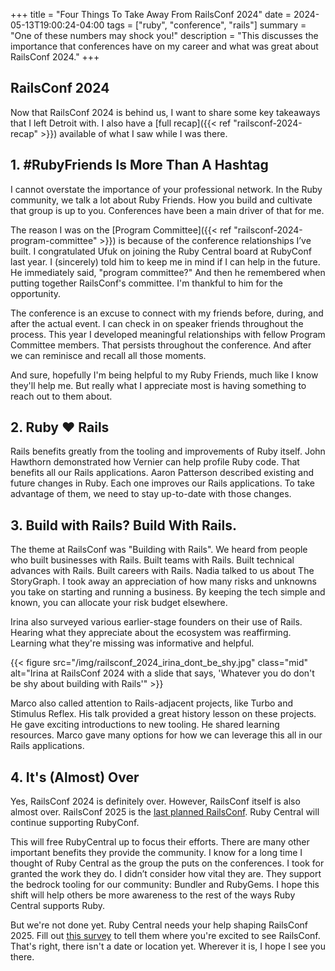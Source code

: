 +++
title = "Four Things To Take Away From RailsConf 2024"
date = 2024-05-13T19:00:24-04:00
tags = ["ruby", "conference", "rails"]
summary = "One of these numbers may shock you!"
description = "This discusses the importance that conferences have on my career and what was great about RailsConf 2024."
+++

## RailsConf 2024

Now that RailsConf 2024 is behind us, I want to share some key takeaways that I left Detroit with. I also have a [full recap]({{< ref "railsconf-2024-recap" >}}) available of what I saw while I was there.

## 1. #RubyFriends Is More Than A Hashtag

I cannot overstate the importance of your professional network. In the Ruby community, we talk a lot about Ruby Friends. How you build and cultivate that group is up to you. Conferences have been a main driver of that for
me.

The reason I was on the [Program Committee]({{< ref "railsconf-2024-program-committee" >}}) is because of the conference relationships I’ve built. I congratulated Ufuk on joining the Ruby Central board at RubyConf last year. I (sincerely) told him to keep me in mind if I can help in the future. He immediately said, "program committee?" And then he remembered when putting together RailsConf's committee. I'm thankful to him for the opportunity.

The conference is an excuse to connect with my friends before, during, and after the actual event. I can check in on speaker friends throughout the process. This year I developed meaningful relationships with fellow Program Committee members. That persists throughout the conference. And after we can reminisce and recall all those moments.

And sure, hopefully I'm being helpful to my Ruby Friends, much like I know they'll help me. But really what I appreciate most is having something to reach out to them about.

## 2. Ruby ❤️ Rails

Rails benefits greatly from the tooling and improvements of Ruby itself. John Hawthorn demonstrated how Vernier can help profile Ruby code. That benefits all our Rails applications. Aaron Patterson described existing and future changes in Ruby. Each one improves our Rails applications. To take advantage of them, we need to stay up-to-date with those changes.

## 3. Build with Rails? Build With Rails.

The theme at RailsConf was "Building with Rails". We heard from people who built businesses with Rails. Built teams with Rails. Built technical advances with Rails. Built careers with Rails. Nadia talked to us about The StoryGraph. I took away an appreciation of how many risks and unknowns you take on starting and running a business. By keeping the tech simple and known, you can allocate your risk budget elsewhere.

Irina also surveyed various earlier-stage founders on their use of Rails. Hearing what they appreciate about the ecosystem was reaffirming. Learning what they're missing was informative and helpful.

{{< figure src="/img/railsconf_2024_irina_dont_be_shy.jpg" class="mid" alt="Irina at RailsConf 2024 with a slide that says, 'Whatever you do don't be shy about building with Rails'" >}}


Marco also called attention to Rails-adjacent projects, like Turbo and Stimulus Reflex. His talk provided a great history lesson on these projects. He gave exciting introductions to new tooling. He shared learning resources. Marco gave many options for how we can leverage this all in our Rails applications.

## 4. It's (Almost) Over

Yes, RailsConf 2024 is definitely over. However, RailsConf itself is also almost over. RailsConf 2025 is the [last planned RailsConf](https://rubycentral.org/news/anewearforrubycentralevents/). Ruby Central will continue supporting RubyConf.

This will free RubyCentral up to focus their efforts. There are many other important benefits they provide the community. I know for a long time I thought of Ruby Central as the group the puts on the conferences. I took for granted the work they do. I didn’t consider how vital they are. They support the bedrock tooling for our community: Bundler and RubyGems. I hope this shift will help others be more awareness to the rest of the ways Ruby Central supports Ruby.

But we're not done yet. Ruby Central needs your help shaping RailsConf 2025. Fill out [this survey](https://docs.google.com/forms/d/e/1FAIpQLSeQIVh1Uje6LBHFbkcSgVMliMPUVKt-kVloHAQ8OuVkvYoopw/viewform?ref=rubycentral.org) to tell them where you're excited to see RailsConf. That's right, there isn't a date or location yet. Wherever it is, I hope I see you there.
